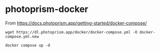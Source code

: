 # photoprism-docker

From https://docs.photoprism.app/getting-started/docker-compose/

```
wget https://dl.photoprism.app/docker/docker-compose.yml -O docker-compose.yml.new
```

```
docker compose up -d
```
